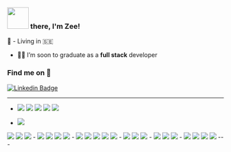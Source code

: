 ### <img src="https://media.giphy.com/media/LP0fmgr4euu5cT2yWr/giphy.gif" width="50px"> there, I'm Zee!
<!-- ### Hi there it's Zee here 👋 -->

:round_pushpin: - Living in :sweden:
- :man_student: I’m soon to graduate as a **full stack** developer


<!--
**Mo-Xiyad/Mo-Xiyad** is a ✨ _special_ ✨ repository because its `README.md` (this file) appears on your GitHub profile.

Here are some ideas to get you started:

- 🔭 I’m currently working on ...
- 🌱 I’m currently learning ...
- 👯 I’m looking to collaborate on ...
- 🤔 I’m looking for help with ...
- 💬 Ask me about ...
- 📫 How to reach me: ...
- 😄 Pronouns: ...
- ⚡ Fun fact: ...
-->

### Find me on :crystal_ball:

[![Linkedin Badge](https://img.shields.io/badge/-LinkedIn-blue?style=flat-square&logo=Linkedin&logoColor=white&link=https://www.linkedin.com/in/harshkumarkhatri/)](https://www.linkedin.com/in/zee-xiyad/) 

<!-- <hr/>
<div>
<span align="center" >
  <img src="https://github-readme-stats.vercel.app/api?username=mo-xiyad&show_icons=true&theme=tokyonight" alt="Zee's GitHub stats"/>
</span>
<span>
<img src="https://github-readme-stats.vercel.app/api/top-langs/?username=mo-xiyad&langs_count=5&theme=tokyonight" align="right"/>
 </span>
  </div>
<hr/> -->
---
- <image src="https://img.shields.io/badge/HTML5-E34F26?style=for-the-badge&logo=html5&logoColor=white" />
  <image src="https://img.shields.io/badge/CSS3-1572B6?style=for-the-badge&logo=css3&logoColor=white" />
  <image src="https://img.shields.io/badge/JavaScript-C8C800?style=for-the-badge&logo=javascript&logoColor=white" />
  <image src="https://img.shields.io/badge/Django-092E20?style=for-the-badge&logo=django&logoColor=white" />
  <image src="https://img.shields.io/badge/Python-3776AB?style=for-the-badge&logo=python&logoColor=white" />
<!--   <image src="https://img.shields.io/badge/TypeScript-007ACC?style=for-the-badge&logo=typescript&logoColor=white" /> -->

- <image src="https://img.shields.io/badge/Express.js-000000?style=for-the-badge&logo=express&logoColor=white" />
<!--   <image src="https://img.shields.io/badge/MongoDB-4EA94B?style=for-the-badge&logo=mongodb&logoColor=white" /> -->
  <image src="https://img.shields.io/badge/React-20232A?style=for-the-badge&logo=react&logoColor=white" />
  <image src="https://img.shields.io/badge/React-20232A?style=for-the-badge&logo=react&logoColor=61DAFB" />
  <image src="https://img.shields.io/badge/Node.js-43853D?style=for-the-badge&logo=node.js&logoColor=white" />
- <image src="https://img.shields.io/badge/Bootstrap-563D7C?style=for-the-badge&logo=bootstrap&logoColor=white" />
  <image src="https://img.shields.io/badge/React_Router-CA4245?style=for-the-badge&logo=react-router&logoColor=white" />
  <image src="https://img.shields.io/badge/Sequelize-52B0E7?style=for-the-badge&logo=sequelize&logoColor=white" />
  <image src="https://img.shields.io/badge/Redux-764ABC?style=for-the-badge&logo=redux&logoColor=white" />
- <image src="https://img.shields.io/badge/Socket.io-010101?style=for-the-badge&logo=socket.io&logoColor=white" />
  <image src="https://img.shields.io/badge/JSON_Web_Tokens-000000?style=for-the-badge&logo=json-web-tokens&logoColor=white" />
  <image src="https://img.shields.io/badge/Google_OAuth-4285F4?style=for-the-badge&logo=google&logoColor=white" />
  <image src="https://img.shields.io/badge/Passport-34E27A?style=for-the-badge&logo=passport&logoColor=white" />
  <image src="https://img.shields.io/badge/Jest-C21325?style=for-the-badge&logo=jest&logoColor=white" />
- <image src="https://img.shields.io/badge/C%23-239120?style=for-the-badge&logo=c-sharp&logoColor=white" />
  <image src="https://img.shields.io/badge/.NET-5C2D91?style=for-the-badge&logo=.net&logoColor=white" />
  <image src="https://img.shields.io/badge/Unity-100000?style=for-the-badge&logo=unity&logoColor=white" />
- <image src="https://img.shields.io/badge/git-F05032?style=for-the-badge&logo=git&logoColor=white" />
  <image src="https://img.shields.io/badge/Heroku-430098?style=for-the-badge&logo=heroku&logoColor=white" />
  <image src="https://img.shields.io/badge/Vercel-000000?style=for-the-badge&logo=vercel&logoColor=white" />
- <image src="https://img.shields.io/badge/nginx-009639?style=for-the-badge&logo=nginx&logoColor=white" />
  <image src="https://img.shields.io/badge/Ubuntu_Server-E95420?style=for-the-badge&logo=ubuntu&logoColor=white" />
  <image src="https://img.shields.io/badge/npm-CB3837?style=for-the-badge&logo=npm&logoColor=white" />
  <image src="https://img.shields.io/badge/Cloudflare-F38020?style=for-the-badge&logo=cloudflare&logoColor=white" />
---
